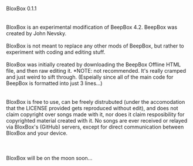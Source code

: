 BloxBox 0.1.1<br><br><br>
BloxBox is an experimental modification of BeepBox 4.2. BeepBox was created by John Nevsky.<br><br>
BloxBox is not meant to replace any other mods of BeepBox, but rather to experiment with coding and editing stuff.<br><br>
BloxBox was initially created by downloading the BeepBox Offline HTML file, and then raw editing it. *NOTE: not recommended. It's really cramped and just weird to sift through. (Espeially since all of the main code for BeepBox is formatted into just 3 lines...)<br><br><br>
BloxBox is free to use, can be freely distrubuted (under the accomodation that the LICENSE provided gets reproduced without edit), and does not claim copyright over songs made with it, nor does it claim resposibility for copyrighted material created with it. No songs are ever received or relayed via BloxBox's (GitHub) servers, except for direct communication between BloxBox and your device.<br><br><br><br>
BloxBox will be on the moon soon...
